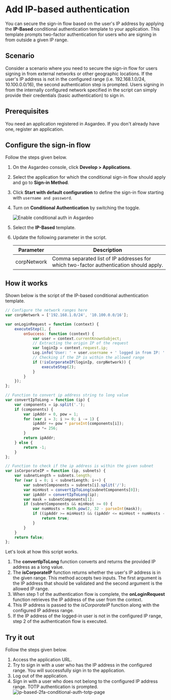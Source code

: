 # Add IP-based authentication

You can secure the sign-in flow based on the user's IP address by applying the **IP-Based** conditional authentication template to your application. This template prompts two-factor authentication for users who are signing in from outside a given IP range.

## Scenario

Consider a scenario where you need to secure the sign-in flow for users signing in from external networks or other geographic
locations. If the user's IP address is not in the configured range (i.e. 192.168.1.0/24, 10.100.0.0/16), the second authentication step is prompted.
Users signing in from the internally configured network specified in the script can simply provide their credentials (basic authentication) to sign in.

## Prerequisites

You need an application registered in Asgardeo. If you don't already have one, <a :href ="$withBase('/guides/applications/web-app/register-oidc-web-app/')">register an application</a>.

## Configure the sign-in flow

Follow the steps given below.

1. On the Asgardeo console, click **Develop > Applications**.
2. Select the application for which the conditional sign-in flow should apply and go to **Sign-in Method**.
3. Click **Start with default configuration** to define the sign-in flow starting with `username and password`.
4. Turn on **Conditional Authentication** by switching the toggle.

   <img :src="$withBase('/assets/img/guides/conditional-auth/enable-conditional-auth.png')" alt="Enable conditional auth in Asgardeo">

5. Select the **IP-Based** template.
6. Update the following parameter in the script.

    <table>
    <thead>
        <tr>
            <th>Parameter</th>
            <th>Description</th>
        </tr>
    </thead>
    <tbody>
        <tr>
            <td>corpNetwork</td>
            <td>Comma separated list of IP addresses for which two-factor authentication should apply.</td>
        </tr>
    </tbody>
    </table>

## How it works

Shown below is the script of the IP-based conditional authentication template.

```js
// Configure the network ranges here
var corpNetwork = ['192.168.1.0/24', '10.100.0.0/16'];

var onLoginRequest = function (context) {
    executeStep(1, {
        onSuccess: function (context) {
            var user = context.currentKnownSubject;
            // Extracting the origin IP of the request
            var loginIp = context.request.ip;
            Log.info('User: ' + user.username + ' logged in from IP: ' + loginIp);
            // Checking if the IP is within the allowed range
            if (!isCorporateIP(loginIp, corpNetwork)) {
                executeStep(2);
            }
        }
    });
};

// Function to convert ip address string to long value
var convertIpToLong = function (ip) {
    var components = ip.split('.');
    if (components) {
        var ipAddr = 0, pow = 1;
        for (var i = 3; i >= 0; i -= 1) {
            ipAddr += pow * parseInt(components[i]);
            pow *= 256;
        }
        return ipAddr;
    } else {
        return -1;
    }
};

// Function to check if the ip address is within the given subnet
var isCorporateIP = function (ip, subnets) {
    var subnetLength = subnets.length;
    for (var i = 0; i < subnetLength; i++) {
        var subnetComponents = subnets[i].split('/');
        var minHost = convertIpToLong(subnetComponents[0]);
        var ipAddr = convertIpToLong(ip);
        var mask = subnetComponents[1];
        if (subnetComponents && minHost >= 0) {
            var numHosts = Math.pow(2, 32 - parseInt(mask));
            if ((ipAddr >= minHost) && (ipAddr <= minHost + numHosts - 1)) {
                return true;
            }
        }
    }
    return false;
};
```

Let's look at how this script works.

1.  The **convertIpToLong** function converts and returns the provided IP address as a long value.
2.  The **isCorporateIP** function returns whether the user's IP address is in the given range. This method accepts two inputs. The
first argument is the IP address that should be validated and the second argument is the allowed IP range.
3.  When step 1 of the authentication flow is complete, the **onLoginRequest** function retrieves the IP
address of the user from the context. 
4.  This IP address is passed to the _isCorporateIP_ function along with the
configured IP address range.
5.  If the IP address of the logged-in user is not in the configured IP range, step 2 of the authentication flow is
executed.

## Try it out

Follow the steps given below.

1. Access the application URL.
2. Try to sign in with a user who has the IP address in the configured range. You will successfully sign in to the application.
3. Log out of the application.
4. Sign in with a user who does not belong to the configured IP address range. TOTP authentication is prompted.
   <img :src="$withBase('/assets/img/guides/conditional-auth/totp-2fa.png')" alt="ip-based-2fa-conditional-auth-totp-page">
